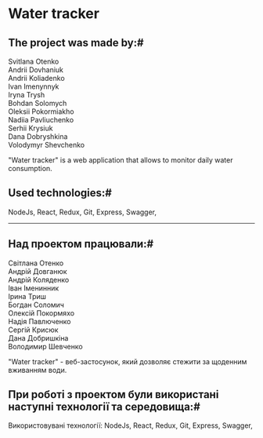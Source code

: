  # Water tracker

## The project was made by:#  

Svitlana Otenko  
Andrii Dovhaniuk  
Andrii Koliadenko  
Ivan Imenynnyk  
Iryna Trysh  
Bohdan Solomych  
Oleksii Pokormiakho  
Nadiia Pavliuchenko  
Serhii Krysiuk  
Dana Dobryshkina  
Volodymyr Shevchenko  

"Water tracker" is a web application that allows to monitor daily water consumption.

## Used technologies:#
NodeJs, React, Redux, Git, Express, Swagger,

___

## Над проектом працювали:#

Світлана Отенко  
Андрій Довганюк  
Андрій Коляденко  
Іван Іменинник  
Ірина Триш  
Богдан Соломич   
Олексій Покормяхо  
Надія Павлюченко  
Сергій Крисюк  
Дана Добришкіна  
Володимир Шевченко  

"Water tracker" - веб-застосунок, який дозволяє стежити за щоденним вживанням води. 

## При роботі з проектом були використані наступні технології та середовища:#

Використовувані технології:
NodeJs, React, Redux, Git, Express, Swagger,

